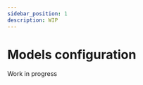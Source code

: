 ```yaml
---
sidebar_position: 1
description: WIP
---
```


# Models configuration

<span class="chip chip--primary">Work in progress</span>
